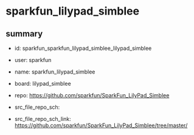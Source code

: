 # sparkfun_lilypad_simblee
 
## summary 
* id: sparkfun_sparkfun_lilypad_simblee_lilypad_simblee
* user: sparkfun
* name: sparkfun_lilypad_simblee
* board: lilypad_simblee
* repo: https://github.com/sparkfun/SparkFun_LilyPad_Simblee



* src_file_repo_sch: 
* src_file_repo_sch_link: https://github.com/sparkfun/SparkFun_LilyPad_Simblee/tree/master/





